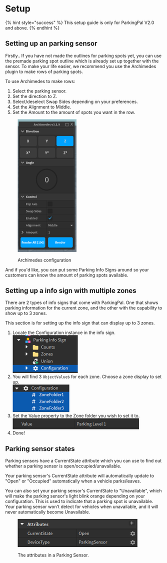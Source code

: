# Setup

{% hint style="success" %}
This setup guide is only for ParkingPal V2.0 and above.
{% endhint %}

## Setting up an parking sensor

Firstly.. If you have not made the outlines for parking spots yet, you can use the premade parking spot outline which is already set up together with the sensor. To make your life easier, we recommend you use the Archimedes plugin to make rows of parking spots.

To use Archimedes to make rows:

1. Select the parking sensor.
2. Set the direction to Z.
3. Select/deselect Swap Sides depending on your preferences.
4. Set the Alignment to Middle.
5. Set the Amount to the amount of spots you want in the row.

<figure><img src="../.gitbook/assets/image (14).png" alt="" width="188"><figcaption><p>Archimedes configuration</p></figcaption></figure>



And if you'd like, you can put some Parking Info Signs around so your customers can know the amount of parking spots available.

## Setting up a info sign with multiple zones

There are 2 types of info signs that come with ParkingPal. One that shows parking information for the current zone, and the other with the capability to show up to 3 zones.

This section is for setting up the info sign that can display up to 3 zones.

1. Locate the Configuration instance in the info sign.\
   ![](../.gitbook/assets/image.png)
2. You will find 3 `ObjectValue`s for each zone. Choose a zone display to set up.\
   ![](<../.gitbook/assets/image (1).png>)
3. Set the Value property to the Zone folder you wish to set it to.\
   ![](<../.gitbook/assets/image (3).png>)
4. Done!

## Parking sensor states

Parking sensors have a CurrentState attribute which you can use to find out whether a parking sensor is open/occupied/unavailable.

Your parking sensor's CurrentState attribute will automatically update to "Open" or "Occupied" automatically when a vehicle parks/leaves.

You can also set your parking sensor's CurrentState to "Unavailable", which will make the parking sensor's light blink orange depending on your configuration. This is used to indicate that a parking spot is unavailable. Your parking sensor won't detect for vehicles when unavailable, and it will never automatically become Unavailable.

<figure><img src="../.gitbook/assets/image (31).png" alt=""><figcaption><p>The attributes in a Parking Sensor.</p></figcaption></figure>
